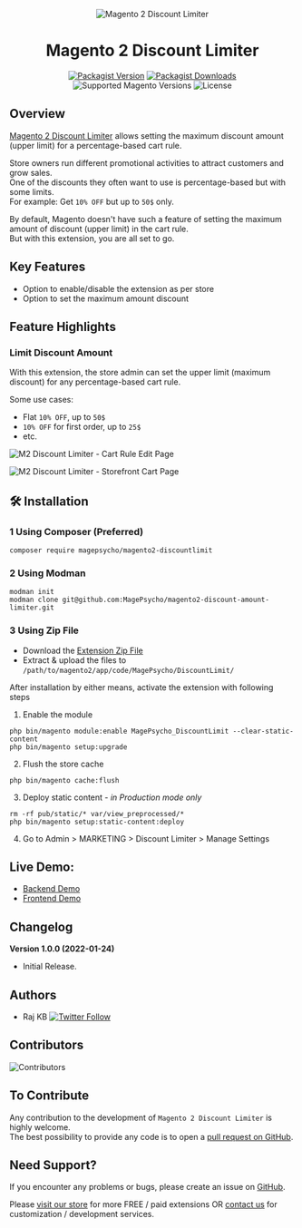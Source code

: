 <div align="center">

![Magento 2 Discount Limiter](https://i.imgur.com/d8QEHRb.png)
# Magento 2 Discount Limiter

</div>

<div align="center">

[![Packagist Version](https://img.shields.io/github/v/tag/MagePsycho/magento2-discount-amount-limiter?logo=packagist&sort=semver&label=packagist&style=for-the-badge)](https://packagist.org/packages/magepsycho/magento2-discountlimit)
[![Packagist Downloads](https://img.shields.io/packagist/dt/magepsycho/magento2-discountlimit.svg?logo=packagist&style=for-the-badge)](https://packagist.org/packages/magepsycho/magento2-discountlimit/stats)
![Supported Magento Versions](https://img.shields.io/badge/magento-%202.3_|_2.4-brightgreen.svg?logo=magento&longCache=true&style=for-the-badge)
![License](https://img.shields.io/badge/license-MIT-green?color=%23234&style=for-the-badge)

</div>

## Overview
[Magento 2 Discount Limiter](https://www.magepsycho.com/magento2-discount-limiter.html) allows setting the maximum discount amount (upper limit) for a percentage-based cart rule.

Store owners run different promotional activities to attract customers and grow sales.  
One of the discounts they often want to use is percentage-based but with some limits.  
For example: Get `10% OFF` but up to `50$` only.


By default, Magento doesn't have such a feature of setting the maximum amount of discount (upper limit) in the cart rule.  
But with this extension, you are all set to go.

## Key Features
* Option to enable/disable the extension as per store
* Option to set the maximum amount discount

## Feature Highlights

### Limit Discount Amount
With this extension, the store admin can set the upper limit (maximum discount) for any percentage-based cart rule.

Some use cases:
* Flat `10% OFF`, up to `50$`
* `10% OFF` for first order, up to `25$`
* etc.

![M2 Discount Limiter - Cart Rule Edit Page](https://www.magepsycho.com/media/catalog/product/3/0/30-m2-discount-limiter-admin-cart-rule-max-discount.jpg)

![M2 Discount Limiter - Storefront Cart Page](https://www.magepsycho.com/media/catalog/product/4/0/40-m2-discount-limiter-storefront-maximum-discount.jpg)

## 🛠️ Installation

### 1 Using Composer (Preferred)
```
composer require magepsycho/magento2-discountlimit
```

### 2 Using Modman
```
modman init
modman clone git@github.com:MagePsycho/magento2-discount-amount-limiter.git
```

### 3 Using Zip File
* Download the [Extension Zip File](https://github.com/MagePsycho/magento2-discount-amount-limiter/archive/master.zip)
* Extract & upload the files to `/path/to/magento2/app/code/MagePsycho/DiscountLimit/`

After installation by either means, activate the extension with following steps

1. Enable the module
```
php bin/magento module:enable MagePsycho_DiscountLimit --clear-static-content
php bin/magento setup:upgrade
```
2. Flush the store cache
```
php bin/magento cache:flush
```
3. Deploy static content - *in Production mode only*
```
rm -rf pub/static/* var/view_preprocessed/*
php bin/magento setup:static-content:deploy
```
4. Go to Admin > MARKETING > Discount Limiter > Manage Settings

## Live Demo:

* [Backend Demo](http://m2default.mage-expo.com/admin_m2demo/?module=discountlimiter)
* [Frontend Demo](http://m2default.mage-expo.com/dual-handle-cardio-ball.html)

## Changelog

**Version 1.0.0 (2022-01-24)**

* Initial Release.

## Authors
- Raj KB [![Twitter Follow](https://img.shields.io/twitter/follow/rajkbnp.svg?style=social)](https://twitter.com/rajkbnp)

## Contributors

![Contributors](https://contrib.rocks/image?repo=magepsycho/magento2-discount-amount-limiter)

## To Contribute
Any contribution to the development of `Magento 2 Discount Limiter` is highly welcome.  
The best possibility to provide any code is to open a [pull request on GitHub](https://github.com/MagePsycho/magento2-discount-amount-limiter/pulls).

## Need Support?
If you encounter any problems or bugs, please create an issue on [GitHub](https://github.com/MagePsycho/magento2-discount-amount-limiter/issues).

Please [visit our store](https://www.magepsycho.com/extensions/magento-2.html) for more FREE / paid extensions OR [contact us](https://magepsycho.com/contact) for customization / development services.
